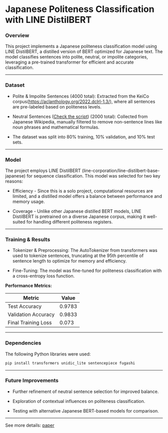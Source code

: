 # **Japanese Politeness Classification with LINE DistilBERT**

### **Overview**

This project implements a Japanese politeness classification model using LINE DistilBERT, a distilled version of BERT optimized for Japanese text. The model classifies sentences into polite, neutral, or impolite categories, leveraging a pre-trained transformer for efficient and accurate classification.
___
### **Dataset**

* Polite & Impolite Sentences (4000 total): Extracted from the KeiCo corpus(https://aclanthology.org/2022.dclrl-1.3/), where all sentences are pre-labeled based on politeness levels.


* Neutral Sentences ([Check the script](https://github.com/shuhashi0352/Japanese-Politeness-Classification/blob/main/Models/data_collection.ipynb)) (2000 total): Collected from Japanese Wikipedia, manually filtered to remove non-sentence lines like noun phrases and mathematical formulas.

* The dataset was split into 80% training, 10% validation, and 10% test sets.
___
### **Model**

The project employs LINE DistilBERT (line-corporation/line-distilbert-base-japanese) for sequence classification. This model was selected for two key reasons:

* Efficiency - Since this is a solo project, computational resources are limited, and a distilled model offers a balance between performance and memory usage.

* Coverage - Unlike other Japanese distilled BERT models, LINE DistilBERT is pretrained on a diverse Japanese corpus, making it well-suited for handling different politeness registers.
___
### **Training & Results**

* Tokenizer & Preprocessing: The AutoTokenizer from transformers was used to tokenize sentences, truncating at the 95th percentile of sentence length to optimize for memory and efficiency.
  
* Fine-Tuning: The model was fine-tuned for politeness classification with a cross-entropy loss function.

**Performance Metrics:**

| Metric               | Value   |
|----------------------|---------|
| Test Accuracy        | 0.9783  |
| Validation Accuracy  | 0.9833  |
| Final Training Loss  | 0.073   |
___
### **Dependencies**

The following Python libraries were used:

```bash
pip install transformers unidic_lite sentencepiece fugashi
```

___
### **Future Improvements**

* Further refinement of neutral sentence selection for improved balance.

* Exploration of contextual influences on politeness classification.

* Testing with alternative Japanese BERT-based models for comparison.
___
See more details: [paper](https://github.com/shuhashi0352/Japanese-Politeness-Classification/blob/main/Automatic_Politeness_Classification_in_Japanese_Text.pdf)
